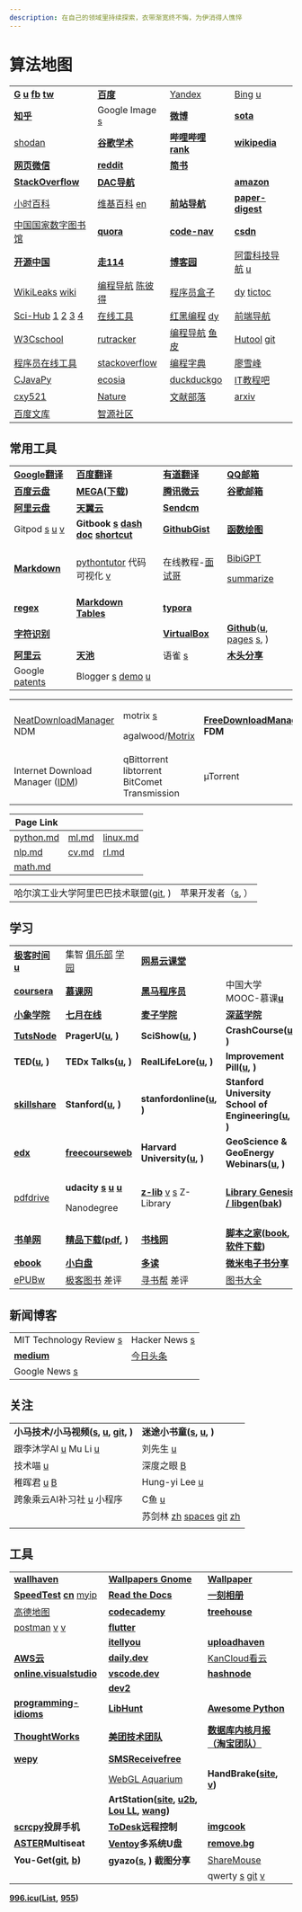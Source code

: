 ```yaml
---
description: 在自己的领域里持续探索，衣带渐宽终不悔，为伊消得人憔悴
---
```


# 算法地图

|                                                                                                                                                                    |                                                                                                                                               |                                                                                                                            |                                                                                              |
| ------------------------------------------------------------------------------------------------------------------------------------------------------------------ | --------------------------------------------------------------------------------------------------------------------------------------------- | -------------------------------------------------------------------------------------------------------------------------- | -------------------------------------------------------------------------------------------- |
| [**G**](https://www.google.com/) [**u**](https://www.youtube.com/feed/library) [**fb**](https://www.facebook.com/) [**tw**](https://twitter.com/)                  | [**百度**](https://www.baidu.com)                                                                                                               | [Yandex](https://yandex.com)                                                                                               | [Bing](https://cn.bing.com) [u](https://www.youtube.com/@bing)                               |
| [**知乎**](https://www.zhihu.com)                                                                                                                                    | Google Image [s](https://images.google.com/)                                                                                                  | [**微博**](https://weibo.com)                                                                                                | [**sota**](https://paperswithcode.com/sota)                                                  |
| [shodan](https://www.shodan.io/)                                                                                                                                   | [**谷歌学术**](https://scholar.google.com)                                                                                                        | [**哔哩哔哩**](https://www.bilibili.com) [**rank**](https://www.bilibili.com/v/popular/rank/all)                               | [**wikipedia**](https://www.wikipedia.org)                                                   |
| [**网页微信**](https://wx2.qq.com)                                                                                                                                     | [**reddit**](https://www.reddit.com)                                                                                                          | [**简书**](https://www.jianshu.com)                                                                                          |                                                                                              |
| [**StackOverflow**](https://stackoverflow.com)                                                                                                                     | [**DAC导航**](https://nwuzmed.ga)                                                                                                               |                                                                                                                            | [**amazon**](https://www.amazon.com)                                                         |
| [小时百科](https://wuli.wiki/index.html)                                                                                                                               | [维基百科](https://zh.wikipedia.org/wiki/Wikipedia:%E9%A6%96%E9%A1%B5) [en](https://www.wikipedia.org)                                            | [**前站导航**](http://www.frontendjs.com)                                                                                      | [**paper-digest**](http://www.paper-digest.com)                                              |
| [中国国家数字图书馆](http://www.nlc.cn/)                                                                                                                                    | [**quora**](https://www.quora.com)                                                                                                            | [**code-nav**](https://github.com/liyupi/code-nav)                                                                         | [**csdn**](https://www.csdn.net)                                                             |
| [**开源中国**](https://www.oschina.net)                                                                                                                                | [**走114**](http://www.zou114.com)                                                                                                             | [**博客园**](https://www.cnblogs.com)                                                                                         | [阿雷科技导航](https://aleikeji.com) [u](https://www.youtube.com/channel/UCiLtBk8dChPldOho8uTZHhQ) |
| [WikiLeaks](https://wikileaks.org) [wiki](https://zh.wikipedia.org/wiki/%E7%B6%AD%E5%9F%BA%E8%A7%A3%E5%AF%86)                                                      | [编程导航](https://www.bcnav.cn) [陈彼得](https://www.douyin.com/user/MS4wLjABAAAATJWS6usq5VDd4fLYOpmb63-bKR9jZeCugc1k3SyxqwXrMfXhOR\_kfXlXK11VfzWg) | [程序员盒子](https://www.coderutil.com)                                                                                         | [dy](https://www.douyin.com/recommend) [tictoc](https://www.tiktok.com/en)                   |
| [Sci-Hub](https://zh.wikipedia.org/wiki/Sci-Hub) [1](https://sci-hub.se) [2](https://sci-hub.wf) [3](https://sci-hub.hkvisa.net) [4](https://sci-hubtw.hkvisa.net) | [在线工具](https://tool.lu)                                                                                                                       | [红黑编程](http://www.rbtree.cn) [dy](https://www.douyin.com/user/MS4wLjABAAAADSE2KMQ2KCuyEf2hZnL-W7EzCRUFkMWRuD9SaWxMFyk)     | [前端导航](https://www.kwgg2020.com)                                                             |
| [W3Cschool](https://www.w3cschool.cn)                                                                                                                              | [rutracker](https://rutracker.org/forum/index.php)                                                                                            | [编程导航](https://www.code-nav.cn) [鱼皮](https://www.douyin.com/user/MS4wLjABAAAAkGPUlxhANi-quQ-g2HAFIHVArZmHUNeyutqfY\_bKvS0) | [Hutool](https://gitee.com/dromara/hutool) [git](https://github.com/dromara/hutool/)         |
| [程序员在线工具](http://www.ofmonkey.com/)                                                                                                                                | [stackoverflow](https://stackoverflow.com/)                                                                                                   | [编程字典](https://codingdict.com/)                                                                                            | [廖雪峰](https://www.liaoxuefeng.com/)                                                          |
| [CJavaPy](https://www.cjavapy.com/)                                                                                                                                | [ecosia](https://www.ecosia.org/)                                                                                                             | [duckduckgo](https://duckduckgo.com/)                                                                                      | [IT教程吧](https://www.itjc8.com/)                                                              |
| [cxy521](https://www.cxy521.com/)                                                                                                                                  | [Nature](https://www.nature.com/)                                                                                                             | [文献部落](http://459.org/)                                                                                                    | [arxiv](https://arxiv.org/)                                                                  |
| [百度文库](https://wenku.baidu.com/)                                                                                                                                   | [智源社区](https://hub.baai.ac.cn/)                                                                                                               |                                                                                                                            |                                                                                              |

## 常用工具

|                                                                                                                          |                                                                                                                                                                                               |                                                                                                                                                                      |                                                                                                                                                                                                   |
| ------------------------------------------------------------------------------------------------------------------------ | --------------------------------------------------------------------------------------------------------------------------------------------------------------------------------------------- | -------------------------------------------------------------------------------------------------------------------------------------------------------------------- | ------------------------------------------------------------------------------------------------------------------------------------------------------------------------------------------------- |
| [**Google翻译**](https://translate.google.com.hk/)                                                                         | [**百度翻译**](http://fanyi.baidu.com/#en/zh/)                                                                                                                                                    | [**有道翻译**](http://fanyi.youdao.com)                                                                                                                                  | [**QQ邮箱**](https://mail.qq.com)                                                                                                                                                                   |
| [**百度云盘**](https://yun.baidu.com)                                                                                        | [**MEGA**](https://mega.nz/aff=\_k5fdzrGFpo)**(**[**下载**](https://mega.nz/sync)**)**                                                                                                          | [**腾讯微云**](https://www.weiyun.com)                                                                                                                                   | [**谷歌邮箱**](https://mail.google.com)                                                                                                                                                               |
| [**阿里云盘**](https://aliyundrive.com/drive)                                                                                | [**天翼云**](https://cloud.189.cn)                                                                                                                                                               | [**Sendcm**](https://send.cm)                                                                                                                                        |                                                                                                                                                                                                   |
| Gitpod [s](https://www.gitpod.io) [u](https://www.youtube.com/c/Gitpod) [v](https://www.youtube.com/watch?v=XcjqapXfrhk) | **Gitbook** [**s**](https://www.gitbook.com) [**dash**](https://app.gitbook.com) [**doc**](https://docs.gitbook.com) [**shortcut**](https://docs.gitbook.com/product-tour/keyboard-shortcuts) | [**GithubGist**](https://gist.github.com/discover)                                                                                                                   | [**函数绘图**](http://fooplot.com)                                                                                                                                                                    |
| [**Markdown**](https://www.zybuluo.com/mdeditor)                                                                         | [pythontutor](https://pythontutor.com) 代码可视化 [v](https://www.douyin.com/video/7045999477915749640)                                                                                            | 在线教程-[面试哥](http://www.mianquan.net/tutorial/)                                                                                                                        | <p><a href="https://b.jimmylv.cn/">BibiGPT</a></p><p><a href="https://www.summarize.tech/">summarize</a></p>                                                                                      |
| [**regex**](https://regex101.com)                                                                                        | [**Markdown Tables**](https://www.tablesgenerator.com/markdown\_tables)                                                                                                                       | [**typora**](https://typora.io)                                                                                                                                      |                                                                                                                                                                                                   |
| [**字符识别**](http://119.3.137.32:20808/text)                                                                               |                                                                                                                                                                                               | [**VirtualBox**](https://wiki.archlinux.org/index.php/VirtualBox\_\(%E7%AE%80%E4%BD%93%E4%B8%AD%E6%96%87\)#%E5%9C%A8\_Arch\_%E9%87%8C%E5%AE%89%E8%A3%85\_VirtualBox) | [**Github**](https://github.com)([**u**](https://www.youtube.com/c/GitHub/featured), [pages](https://pages.github.com) [s](https://docs.github.com/en/pages/getting-started-with-github-pages), ) |
| [**阿里云**](https://www.aliyun.com)                                                                                        | [**天池**](https://tianchi.aliyun.com)                                                                                                                                                          | 语雀 [s](https://www.yuque.com)                                                                                                                                        | [**木头分享**](https://mutou.run)                                                                                                                                                                     |
| Google [patents](https://patents.google.com/)                                                                            | Blogger [s](https://www.blogger.com/) [demo](https://www.hkcto.com/) [u](https://www.youtube.com/@hkcto)                                                                                      |                                                                                                                                                                      |                                                                                                                                                                                                   |

|                                                                              |                                                                                                                          |                                                                                                   |
| ---------------------------------------------------------------------------- | ------------------------------------------------------------------------------------------------------------------------ | ------------------------------------------------------------------------------------------------- |
| [NeatDownloadManager](https://www.neatdownloadmanager.com/index.php/en/) NDM | <p>motrix <a href="https://motrix.app/">s</a></p><p>agalwood/<a href="https://github.com/agalwood/Motrix">Motrix</a></p> | [**FreeDownloadManager**](https://www.freedownloadmanager.org/download-fdm-for-linux.htm) **FDM** |
| Internet Download Manager ([IDM](https://www.internetdownloadmanager.com/))  | qBittorrent libtorrent BitComet Transmission                                                                             | µTorrent                                                                                          |
|                                                                              |                                                                                                                          |                                                                                                   |

| Page Link                            |                                    |                                    |
| ------------------------------------ | ---------------------------------- | ---------------------------------- |
| [python.md](cs/python.md "mention")  | [ml.md](algorithm/ml.md "mention") | [linux.md](cs/linux.md "mention")  |
| [nlp.md](algorithm/nlp.md "mention") | [cv.md](algorithm/cv.md "mention") | [rl.md](algorithm/rl.md "mention") |
| [math.md](math.md "mention")         |                                    |                                    |

|                                                          |                                           |
| -------------------------------------------------------- | ----------------------------------------- |
| 哈尔滨工业大学阿里巴巴技术联盟([git](https://github.com/HIT-Alibaba), ) | 苹果开发者（[s](https://developer.apple.com), ） |

## 学习

|                                                                                                                                 |                                                                                                                                                                                                                                                                                        |                                                                                                                  |                                                                                                                                |
| ------------------------------------------------------------------------------------------------------------------------------- | -------------------------------------------------------------------------------------------------------------------------------------------------------------------------------------------------------------------------------------------------------------------------------------- | ---------------------------------------------------------------------------------------------------------------- | ------------------------------------------------------------------------------------------------------------------------------ |
| [**极客时间**](https://time.geekbang.org/dashboard/course) [**u**](https://www.youtube.com/channel/UC23IMAMjdWm34tj2A58dFMg/videos) | 集智 [俱乐部](https://swarma.org) [学园](https://campus.swarma.org)                                                                                                                                                                                                                           | [**网易云课堂**](https://study.163.com)                                                                               |                                                                                                                                |
| [**coursera**](https://zh.coursera.org)                                                                                         | [**慕课网**](https://www.imooc.com)                                                                                                                                                                                                                                                       | [**黑马程序员**](http://yun.itheima.com)                                                                              | 中国大学MOOC-慕课[**u**](https://www.youtube.com/c/%E4%B8%AD%E5%9B%BD%E5%A4%A7%E5%AD%A6MOOC%E6%85%95%E8%AF%BE/playlists)             |
| [**小象学院**](https://www.chinahadoop.cn)                                                                                          | [**七月在线**](https://www.julyedu.com)                                                                                                                                                                                                                                                    | [**麦子学院**](http://www.maiziedu.com)                                                                              | [**深蓝学院**](https://www.shenlanxueyuan.com)                                                                                     |
| [**TutsNode**](https://tutsnode.com)                                                                                            | **PragerU(**[**u**](https://www.youtube.com/c/prageruniversity/playlists)**, )**                                                                                                                                                                                                       | **SciShow(**[**u**](https://www.youtube.com/c/SciShow/playlists)**, )**                                          | **CrashCourse(**[**u**](https://www.youtube.com/user/crashcourse/featured)**, )**                                              |
| **TED(**[**u**](https://www.youtube.com/c/TED/featured)**, )**                                                                  | **TEDx Talks(**[**u**](https://www.youtube.com/user/TEDxTalks/featured)**, )**                                                                                                                                                                                                         | **RealLifeLore(**[**u**](https://www.youtube.com/c/RealLifeLore/playlists)**, )**                                | **Improvement Pill(**[**u**](https://www.youtube.com/c/ImprovementPillChannel/playlists)**, )**                                |
| [**skillshare**](https://www.skillshare.com)                                                                                    | **Stanford(**[**u**](https://www.youtube.com/c/stanford/playlists)**, )**                                                                                                                                                                                                              | **stanfordonline(**[**u**](https://www.youtube.com/user/stanfordonline/playlists)**, )**                         | **Stanford University School of Engineering(**[**u**](https://www.youtube.com/c/stanfordengineering/playlists)**, )**          |
| [**edx**](https://www.edx.org)                                                                                                  | [**freecourseweb**](https://freecourseweb.com)                                                                                                                                                                                                                                         | **Harvard University(**[**u**](https://www.youtube.com/c/harvard/playlists)**, )**                               | **GeoScience & GeoEnergy Webinars(**[**u**](https://www.youtube.com/channel/UCoIW2njFBhPNDlNFdF8Z9uA/videos)**, )**            |
| [pdfdrive](https://www.pdfdrive.com/)                                                                                           | <p><strong>udacity</strong> <a href="https://cn.udacity.com"><strong>s</strong></a> <a href="https://www.youtube.com/c/Udacity/playlists"><strong>u</strong></a> <a href="https://www.youtube.com/channel/UCL9-bfld991n7mK2NAzuupA/videos"><strong>u</strong></a></p><p>Nanodegree</p> | [**z-lib**](https://zlib-official.com) [v](https://www.youtube.com/watch?v=Ze1C1kyETi8) [s](https://z-lib.io/) Z-Library | [**Library Genesis / libgen**](https://libgen.is)**(**[**bak**](https://libgen.rs)**)**                                        |
| [**书单网**](https://www.shudan.vip)                                                                                               | [**精品下载**](http://www.j9p.com)**(**[**pdf**](http://www.j9p.com/class/r\_16\_1.html)**, )**                                                                                                                                                                                            | [**书栈网**](https://www.bookstack.cn)                                                                              | [**脚本之家**](https://www.jb51.net)**(**[**book**](https://www.jb51.net/books/)**,** [**软件下载**](https://www.jb51.net/softs/)**)** |
| [**ebook**](http://clg5.info/search?word=ebook-pdf)                                                                             | [**小白盘**](https://www.xiaobaipan.com)                                                                                                                                                                                                                                                  | [**多读**](http://www.duodu.cc)                                                                                    | [**微米电子书分享**](https://www.dzsfx.com)                                                                                           |
| [ePUBw](https://epubw.xyz.cutestat.com)                                                                                         | [极客图书](https://jikbook.com) 差评                                                                                                                                                                                                                                                         | [寻书帮](http://www.chendianrong.com) 差评                                                                            | [图书大全](http://www.tushudq.com/)                                                                                                |

## 新闻博客

|                                                              |                                                      |
| ------------------------------------------------------------ | ---------------------------------------------------- |
| MIT Technology Review [s](https://www.technologyreview.com/) | Hacker News [s](https://news.ycombinator.com/newest) |
| [**medium**](https://medium.com)                             | [今日头条](https://www.toutiao.com/)                     |
| Google News [s](https://news.google.com/)                    |                                                      |

## 关注

|                                                                                                                                                                                    |                                                                                                                                                                        |
| ---------------------------------------------------------------------------------------------------------------------------------------------------------------------------------- | ---------------------------------------------------------------------------------------------------------------------------------------------------------------------- |
| **小马技术/小马视频(**[**s**](http://komavideo.com)**,** [**u**](https://www.youtube.com/channel/UCazV3A3\_1-Mtd6E\_auw\_ifg/featured)**,** [**git**](https://github.com/komavideo)**, )** | **迷途小书童(**[**s**](https://xugaoxiang.com)**,** [**u**](https://www.youtube.com/c/xugaoxiang/featured)**, )**                                                           |
| 跟李沐学AI [u](https://www.youtube.com/channel/UCef6AUosRYdnnakdCa\_4r6Q/videos) Mu Li [u](https://www.youtube.com/channel/UC8WCW6C3BWLKSZ5cMzD8Gyw)                                   | 刘先生 [u](https://www.youtube.com/channel/UCSLu69bUHXOZ0hPvyNLv-gw/playlists)                                                                                            |
| 技术喵 [u](https://www.youtube.com/channel/UCEgMY-alE5NYe6wA2eagqCA)                                                                                                                  | 深度之眼 [B](https://space.bilibili.com/365093772)                                                                                                                         |
| 稚晖君 [u](https://www.youtube.com/channel/UCBAdGeil51Iw4y29Sh9Y7hA) [B](https://space.bilibili.com/20259914)                                                                         | Hung-yi Lee [u](https://www.youtube.com/c/HungyiLeeNTU)                                                                                                                |
| 跨象乘云AI补习社 [u](https://www.youtube.com/channel/UCuaxh\_Zcvyf-5Hbi6dBoatQ/playlists) 小程序                                                                                             | C鱼 [u](https://www.youtube.com/channel/UCGj-3RuJeNdzTsACq8beDRg)                                                                                                       |
|                                                                                                                                                                                    | 苏剑林​ [zh](https://www.zhihu.com/people/su-jian-lin-22) [spaces](https://spaces.ac.cn/) [git](https://github.com/bojone) [zh](https://www.zhihu.com/question/331846018) |
|                                                                                                                                                                                    |                                                                                                                                                                        |

## 工具

|                                                                                                                                           |                                                                                                                                                                                                                                      |                                                                                                                                                        |
| ----------------------------------------------------------------------------------------------------------------------------------------- | ------------------------------------------------------------------------------------------------------------------------------------------------------------------------------------------------------------------------------------ | ------------------------------------------------------------------------------------------------------------------------------------------------------ |
| [**wallhaven**](https://wallhaven.cc)                                                                                                     | [**Wallpapers Gnome**](https://www.gnome-look.org/browse/cat/300/page/1/ord/latest/)                                                                                                                                                 | [**Wallpaper**](https://wallpapersite.com)                                                                                                             |
| [**SpeedTest**](https://www.speedtest.net) [**cn**](https://www.speedtest.cn/) [myip](https://www.myip.com/)                              | [**Read the Docs**](https://readthedocs.org)                                                                                                                                                                                         | [**一刻相册**](https://photo.baidu.com)                                                                                                                    |
| [高德地图](https://ditu.amap.com)                                                                                                             | [**codecademy**](https://www.codecademy.com)                                                                                                                                                                                         | [**treehouse**](https://teamtreehouse.com)                                                                                                             |
| [postman](https://www.postman.com) [v](https://www.douyin.com/video/7005925603278949670) [v](https://www.youtube.com/watch?v=VywxIQ2ZXw4) | [**flutter**](https://flutter.dev/docs)                                                                                                                                                                                              |                                                                                                                                                        |
|                                                                                                                                           | [**itellyou**](https://msdn.itellyou.cn)                                                                                                                                                                                             | [**uploadhaven**](https://uploadhaven.com)                                                                                                             |
| [**AWS云**](https://aws.amazon.com/cn/free)                                                                                                | [**daily.dev**](https://daily.dev)                                                                                                                                                                                                   | [KanCloud看云](https://www.kancloud.cn)                                                                                                                  |
| [**online.visualstudio**](https://online.visualstudio.com/environments)                                                                   | [**vscode.dev**](VsCode.dev)                                                                                                                                                                                                         | [**hashnode**](https://hashnode.com)                                                                                                                   |
|                                                                                                                                           | [**dev2**](http://dev2.co.za)                                                                                                                                                                                                        |                                                                                                                                                        |
| [**programming-idioms**](https://programming-idioms.org/about#about-block-cheatsheets)                                                    | [**LibHunt**](https://www.libhunt.com)                                                                                                                                                                                               | [**Awesome Python**](https://python.libhunt.com)                                                                                                       |
| [**ThoughtWorks**](https://www.thoughtworks.com/cn/radar)                                                                                 | [**美团技术团队**](https://tech.meituan.com)                                                                                                                                                                                               | [**数据库内核月报（淘宝团队）**](http://mysql.taobao.org/monthly/)                                                                                                  |
| [**wepy**](https://github.com/aben1188/awesome-wepy)                                                                                      | [**SMSReceivefree**](https://smsreceivefree.com)                                                                                                                                                                                     |                                                                                                                                                        |
|                                                                                                                                           | [WebGL Aquarium](https://webglsamples.org/aquarium/aquarium.html)                                                                                                                                                                    | **HandBrake(**[**site**](https://handbrake.fr)**,** [**v**](https://www.youtube.com/watch?v=p9wzB3CNXuQ)**)**                                          |
|                                                                                                                                           | **ArtStation(**[**site**](https://www.artstation.com)**,** [**u2b**](https://www.youtube.com/c/ArtStationHQ/featured)**,** [**Lou LL**](https://www.artstation.com/arroll)**,** [**wang**](https://www.artstation.com/wangchen)**)** |                                                                                                                                                        |
| [**scrcpy**](https://github.com/Genymobile/scrcpy/)**投屏手机**                                                                               | [**ToDesk**](https://www.todesk.com)**远程控制**                                                                                                                                                                                         | [**imgcook**](https://www.imgcook.com)                                                                                                                 |
| [**ASTER**](https://www.ibik.ru)**Multiseat**                                                                                             | [**Ventoy**](https://www.ventoy.net/cn/index.html)**多系统U盘**                                                                                                                                                                          | [**remove.bg**](https://www.remove.bg/zh)                                                                                                              |
| **You-Get(**[**git**](https://github.com/soimort/you-get)**,** [**b**](https://www.jianshu.com/p/dd7f04c27a79)**)**                       | **gyazo(**[**s**](https://gyazo.com)**, ) 截图分享**                                                                                                                                                                                     | [ShareMouse](https://www.sharemouse.com)                                                                                                               |
|                                                                                                                                           |                                                                                                                                                                                                                                      | qwerty [s](https://qwerty.kaiyi.cool/gallery) [git](https://github.com/Kaiyiwing/qwerty-learner) [v](https://www.douyin.com/video/7120972544886312192) |

[**996.icu**](https://996.icu/#/zh\_CN)**(**[**List**](https://github.com/fengT-T/996\_list)**,** [**955**](https://github.com/formulahendry/955.WLB)**)**
